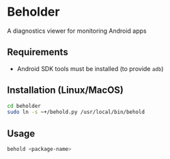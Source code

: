# Beholder
A diagnostics viewer for monitoring Android apps

## Requirements

* Android SDK tools must be installed (to provide `adb`)

## Installation (Linux/MacOS)

```bash
cd beholder
sudo ln -s ~+/behold.py /usr/local/bin/behold
```

## Usage

```bash
behold <package-name>
```
